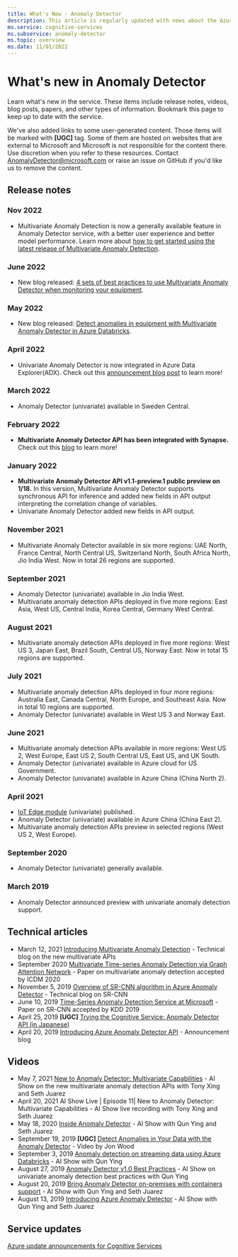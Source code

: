 ```yaml
---
title: What's New - Anomaly Detector
description: This article is regularly updated with news about the Azure Cognitive Services Anomaly Detector.
ms.service: cognitive-services
ms.subservice: anomaly-detector
ms.topic: overview
ms.date: 11/01/2022
---
```


# What's new in Anomaly Detector

Learn what's new in the service. These items include release notes, videos, blog posts, papers, and other types of information. Bookmark this page to keep up to date with the service.

We've also added links to some user-generated content. Those items will be marked with **[UGC]** tag. Some of them are hosted on websites that are external to Microsoft and Microsoft is not responsible for the content there. Use discretion when you refer to these resources. Contact AnomalyDetector@microsoft.com or raise an issue on GitHub if you'd like us to remove the content.

## Release notes

### Nov 2022

* Multivariate Anomaly Detection is now a generally available feature in Anomaly Detector service, with a better user experience and better model performance. Learn more about [how to get started using the latest release of Multivariate Anomaly Detection](how-to/create-resource.md).

### June 2022

* New blog released: [4 sets of best practices to use Multivariate Anomaly Detector when monitoring your equipment](https://techcommunity.microsoft.com/t5/ai-cognitive-services-blog/4-sets-of-best-practices-to-use-multivariate-anomaly-detector/ba-p/3490848#footerContent).

### May 2022

* New blog released: [Detect anomalies in equipment with Multivariate Anomaly Detector in Azure Databricks](https://techcommunity.microsoft.com/t5/ai-cognitive-services-blog/detect-anomalies-in-equipment-with-anomaly-detector-in-azure/ba-p/3390688).

### April 2022
* Univariate Anomaly Detector is now integrated in Azure Data Explorer(ADX). Check out this [announcement blog post](https://techcommunity.microsoft.com/t5/ai-cognitive-services-blog/announcing-univariate-anomaly-detector-in-azure-data-explorer/ba-p/3285400) to learn more!

### March 2022
* Anomaly Detector (univariate) available in Sweden Central.

### February 2022
* **Multivariate Anomaly Detector API has been integrated with Synapse.** Check out this [blog](https://techcommunity.microsoft.com/t5/ai-cognitive-services-blog/announcing-multivariate-anomaly-detector-in-synapseml/ba-p/3122486) to learn more! 

### January 2022
* **Multivariate Anomaly Detector API v1.1-preview.1 public preview on 1/18.** In this version, Multivariate Anomaly Detector supports synchronous API for inference and added new fields in API output interpreting the correlation change of variables. 
* Univariate Anomaly Detector added new fields in API output. 

### November 2021
* Multivariate Anomaly Detector available in six more regions: UAE North, France Central, North Central US, Switzerland North, South Africa North, Jio India West. Now in total 26 regions are supported.

### September 2021
* Anomaly Detector (univariate) available in Jio India West.
* Multivariate anomaly detection APIs deployed in five more regions: East Asia, West US, Central India, Korea Central, Germany West Central.

### August 2021

* Multivariate anomaly detection APIs deployed in five more regions: West US 3, Japan East, Brazil South, Central US, Norway East. Now in total 15 regions are supported.

### July 2021

* Multivariate anomaly detection APIs deployed in four more regions: Australia East, Canada Central, North Europe, and Southeast Asia. Now in total 10 regions are supported.
* Anomaly Detector (univariate) available in West US 3 and Norway East.


### June 2021

* Multivariate anomaly detection APIs available in more regions: West US 2, West Europe, East US 2, South Central US, East US, and UK South.
* Anomaly Detector (univariate) available in Azure cloud for US Government.
* Anomaly Detector (univariate) available in Azure China (China North 2).

### April 2021

* [IoT Edge module](https://azuremarketplace.microsoft.com/marketplace/apps/azure-cognitive-service.edge-anomaly-detector) (univariate) published.
* Anomaly Detector (univariate) available in Azure China (China East 2).
* Multivariate anomaly detection APIs preview in selected regions (West US 2, West Europe).

### September 2020

* Anomaly Detector (univariate) generally available.

### March 2019

* Anomaly Detector announced preview with univariate anomaly detection support.

## Technical articles

* March 12, 2021 [Introducing Multivariate Anomaly Detection](https://techcommunity.microsoft.com/t5/azure-ai/introducing-multivariate-anomaly-detection/ba-p/2260679) - Technical blog on the new multivariate APIs
* September 2020 [Multivariate Time-series Anomaly Detection via Graph Attention Network](https://arxiv.org/abs/2009.02040) - Paper on multivariate anomaly detection accepted by ICDM 2020
* November 5, 2019 [Overview of SR-CNN algorithm in Azure Anomaly Detector](https://techcommunity.microsoft.com/t5/ai-customer-engineering-team/overview-of-sr-cnn-algorithm-in-azure-anomaly-detector/ba-p/982798) - Technical blog on SR-CNN
* June 10, 2019 [Time-Series Anomaly Detection Service at Microsoft](https://arxiv.org/abs/1906.03821) - Paper on SR-CNN accepted by KDD 2019
* April 25, 2019 **[UGC]** [Trying the Cognitive Service: Anomaly Detector API (in Japanese)](https://azure-recipe.kc-cloud.jp/2019/04/cognitive-service-anomaly-detector-api/)
* April 20, 2019 [Introducing Azure Anomaly Detector API](https://techcommunity.microsoft.com/t5/ai-customer-engineering-team/introducing-azure-anomaly-detector-api/ba-p/490162) - Announcement blog

## Videos

* May 7, 2021 [New to Anomaly Detector: Multivariate Capabilities](/shows/AI-Show/New-to-Anomaly-Detector-Multivariate-Capabilities) - AI Show on the new multivariate anomaly detection APIs with Tony Xing and Seth Juarez
* April 20, 2021 AI Show Live | Episode 11| New to Anomaly Detector: Multivariate Capabilities - AI Show live recording with Tony Xing and Seth Juarez
* May 18, 2020 [Inside Anomaly Detector](/shows/AI-Show/Inside-Anomaly-Detector) - AI Show with Qun Ying and Seth Juarez
* September 19, 2019 **[UGC]** [Detect Anomalies in Your Data with the Anomaly Detector](https://www.youtube.com/watch?v=gfb63wvjnYQ) - Video by Jon Wood
* September 3, 2019 [Anomaly detection on streaming data using Azure Databricks](/shows/AI-Show/Anomaly-detection-on-streaming-data-using-Azure-Databricks) - AI Show with Qun Ying
* August 27, 2019 [Anomaly Detector v1.0 Best Practices](/shows/AI-Show/Anomaly-Detector-v10-Best-Practices) - AI Show on univariate anomaly detection best practices with Qun Ying
* August 20, 2019 [Bring Anomaly Detector on-premises with containers support](/shows/AI-Show/Bring-Anomaly-Detector-on-premise-with-containers-support) - AI Show with Qun Ying and Seth Juarez
* August 13, 2019 [Introducing Azure Anomaly Detector](/shows/AI-Show/Introducing-Azure-Anomaly-Detector?WT.mc_id=ai-c9-niner) - AI Show with Qun Ying and Seth Juarez


## Service updates

[Azure update announcements for Cognitive Services](https://azure.microsoft.com/updates/?product=cognitive-services)
